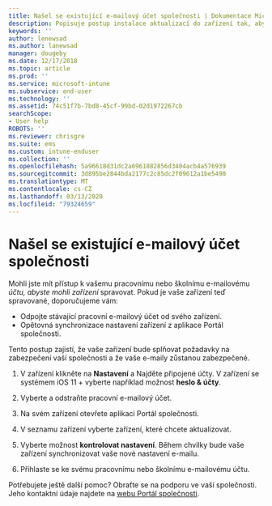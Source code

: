 ```yaml
---
title: Našel se existující e-mailový účet společnosti | Dokumentace Microsoftu
description: Popisuje postup instalace aktualizací do zařízení tak, abyste znovu měli přístup ke svému pracovnímu nebo školnímu e-mailu.
keywords: ''
author: lenewsad
ms.author: lanewsad
manager: dougeby
ms.date: 12/17/2018
ms.topic: article
ms.prod: ''
ms.service: microsoft-intune
ms.subservice: end-user
ms.technology: ''
ms.assetid: 74c51f7b-7bd8-45cf-99bd-02d1972267cb
searchScope:
- User help
ROBOTS: ''
ms.reviewer: chrisgre
ms.suite: ems
ms.custom: intune-enduser
ms.collection: ''
ms.openlocfilehash: 5a96618d31dc2a6961882856d3404acb4a576939
ms.sourcegitcommit: 3d895be2844bda2177c2c85dc2f09612a1be5490
ms.translationtype: MT
ms.contentlocale: cs-CZ
ms.lasthandoff: 03/13/2020
ms.locfileid: "79324659"
---
```

# <a name="an-existing-company-email-account-was-found"></a>Našel se existující e-mailový účet společnosti

Mohli jste mít přístup k vašemu pracovnímu nebo školnímu e-mailovému *účtu, abyste mohli zařízení* spravovat. Pokud je vaše zařízení teď spravované, doporučujeme vám:

* Odpojte stávající pracovní e-mailový účet od svého zařízení.
* Opětovná synchronizace nastavení zařízení z aplikace Portál společnosti.  

Tento postup zajistí, že vaše zařízení bude splňovat požadavky na zabezpečení vaší společnosti a že vaše e-maily zůstanou zabezpečené.

1. V zařízení klikněte na **Nastavení** a Najděte připojené účty. V zařízení se systémem iOS 11 + vyberte například možnost **heslo & účty**.
 
2. Vyberte a odstraňte pracovní e-mailový účet.

3. Na svém zařízení otevřete aplikaci Portál společnosti.  

4. V seznamu zařízení vyberte zařízení, které chcete aktualizovat.

5. Vyberte možnost **kontrolovat nastavení**. Během chvilky bude vaše zařízení synchronizovat vaše nové nastavení e-mailu.

6. Přihlaste se ke svému pracovnímu nebo školnímu e-mailovému účtu.

Potřebujete ještě další pomoc? Obraťte se na podporu ve vaší společnosti. Jeho kontaktní údaje najdete na [webu Portál společnosti](https://go.microsoft.com/fwlink/?linkid=2010980).
